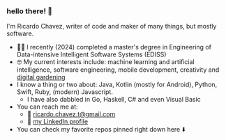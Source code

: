 ### hello there! 👋

I'm Ricardo Chavez, writer of code and maker of many things, but mostly software.

- 👨‍🎓 I recently (2024) completed a master's degree in Engineering of Data-intensive Intelligent Software Systems (EDISS)
- 🤓 My current interests include: machine learning and artificial intelligence, software engineering, mobile development, creativity and [digital gardening](https://maggieappleton.com/garden-history)
- I know a thing or two about: Java, Kotlin (mostly for Android), Python, Swift, Ruby, (modern) Javascript.
  - I have also dabbled in Go, Haskell, C# and even Visual Basic
- You can reach me at:
  - 📧 ricardo.chavez.t@gmail.com
  - 👤 [my LinkedIn profile](https://www.linkedin.com/in/ricardo-chavez-b4092950/)
- You can check my favorite repos pinned right down here ⬇️
